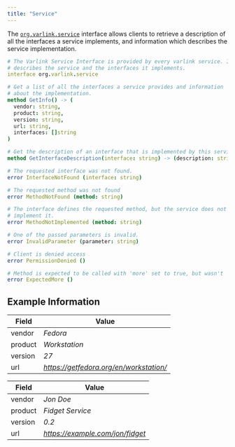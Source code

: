 ```yaml
---
title: "Service"
---
```


The [`org.varlink.service`](https://github.com/varlink/libvarlink/blob/master/lib/org.varlink.service.varlink) interface allows clients to retrieve a description of all the interfaces a service implements, and information which describes the service implementation.

```nim
# The Varlink Service Interface is provided by every varlink service. It
# describes the service and the interfaces it implements.
interface org.varlink.service

# Get a list of all the interfaces a service provides and information
# about the implementation.
method GetInfo() -> (
  vendor: string,
  product: string,
  version: string,
  url: string,
  interfaces: []string
)

# Get the description of an interface that is implemented by this service.
method GetInterfaceDescription(interface: string) -> (description: string)

# The requested interface was not found.
error InterfaceNotFound (interface: string)

# The requested method was not found
error MethodNotFound (method: string)

# The interface defines the requested method, but the service does not
# implement it.
error MethodNotImplemented (method: string)

# One of the passed parameters is invalid.
error InvalidParameter (parameter: string)

# Client is denied access
error PermissionDenied ()

# Method is expected to be called with 'more' set to true, but wasn't
error ExpectedMore ()
```

## Example Information

|Field  |Value                                  |
|-------|---------------------------------------|
|vendor |_Fedora_                               |
|product|_Workstation_                          |
|version|_27_                                   |
|url    |_https://getfedora.org/en/workstation/_|

|Field  |Value                           |
|-------|--------------------------------|
|vendor |_Jon Doe_                       |
|product|_Fidget Service_                |
|version|_0.2_                           |
|url    |_https://example.com/jon/fidget_|
